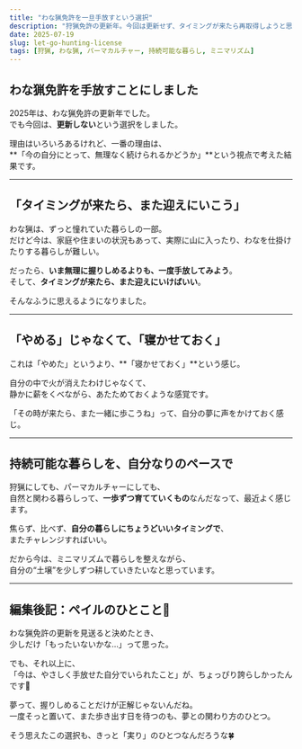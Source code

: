```yaml
---
title: "わな猟免許を一旦手放すという選択"
description: "狩猟免許の更新年。今回は更新せず、タイミングが来たら再取得しようと思った理由と、自分にとって持続可能な暮らしについて綴りました。"
date: 2025-07-19
slug: let-go-hunting-license
tags: [狩猟, わな猟, パーマカルチャー, 持続可能な暮らし, ミニマリズム]
---
```


## わな猟免許を手放すことにしました

2025年は、わな猟免許の更新年でした。  
でも今回は、**更新しない**という選択をしました。

理由はいろいろあるけれど、一番の理由は、  
**「今の自分にとって、無理なく続けられるかどうか」**という視点で考えた結果です。

---

## 「タイミングが来たら、また迎えにいこう」

わな猟は、ずっと憧れていた暮らしの一部。  
だけど今は、家庭や住まいの状況もあって、実際に山に入ったり、わなを仕掛けたりする暮らしが難しい。

だったら、**いま無理に握りしめるよりも、一度手放してみよう**。  
そして、**タイミングが来たら、また迎えにいけばいい**。

そんなふうに思えるようになりました。

---

## 「やめる」じゃなくて、「寝かせておく」

これは「やめた」というより、**「寝かせておく」**という感じ。

自分の中で火が消えたわけじゃなくて、  
静かに薪をくべながら、あたためておくような感覚です。

「その時が来たら、また一緒に歩こうね」って、自分の夢に声をかけておく感じ。

---

## 持続可能な暮らしを、自分なりのペースで

狩猟にしても、パーマカルチャーにしても、  
自然と関わる暮らしって、**一歩ずつ育てていくもの**なんだなって、最近よく感じます。

焦らず、比べず、**自分の暮らしにちょうどいいタイミングで**、  
またチャレンジすればいい。

だから今は、ミニマリズムで暮らしを整えながら、  
自分の“土壌”を少しずつ耕していきたいなと思っています。

---

## 編集後記：ペイルのひとこと🌱

わな猟免許の更新を見送ると決めたとき、  
少しだけ「もったいないかな…」って思った。

でも、それ以上に、  
「今は、やさしく手放せた自分でいられたこと」が、ちょっぴり誇らしかったんです🌿

夢って、握りしめることだけが正解じゃないんだね。  
一度そっと置いて、また歩き出す日を待つのも、夢との関わり方のひとつ。

そう思えたこの選択も、きっと「実り」のひとつなんだろうな🍀
